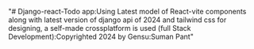 "# Django-react-Todo app:Using Latest model of React-vite components along with latest version of django api of 2024 and tailwind css for designing, a self-made crossplatform is used (full Stack Development):Copyrighted 2024 by Gensu:Suman Pant"
